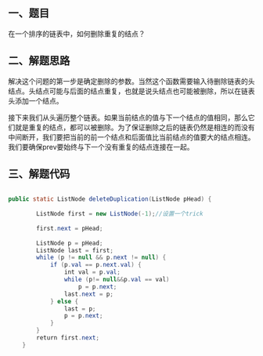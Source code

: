 ## 一、题目

在一个排序的链表中，如何删除重复的结点？

## 二、解题思路

解决这个问题的第一步是确定删除的参数。当然这个函数需要输入待删除链表的头结点。头结点可能与后面的结点重复，也就是说头结点也可能被删除，所以在链表头添加一个结点。 

接下来我们从头遍历整个链表。如果当前结点的值与下一个结点的值相同，那么它们就是重复的结点，都可以被删除。为了保证删除之后的链表仍然是相连的而没有中间断开，我们要把当前的前一个结点和后面值比当前结点的值要大的结点相连。我们要确保prev要始终与下一个没有重复的结点连接在一起。

## 三、解题代码

```java

public static ListNode deleteDuplication(ListNode pHead) {
         
        ListNode first = new ListNode(-1);//设置一个trick
 
        first.next = pHead;
 
        ListNode p = pHead;
        ListNode last = first;
        while (p != null && p.next != null) {
            if (p.val == p.next.val) {
                int val = p.val;
                while (p!= null&&p.val == val)
                    p = p.next;
                last.next = p;
            } else {
                last = p;
                p = p.next;
            }
        }
        return first.next;
    }
```

